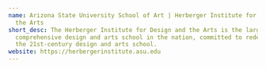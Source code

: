 ```yaml
---
name: Arizona State University School of Art | Herberger Institute for Design &
  the Arts
short_desc: The Herberger Institute for Design and the Arts is the largest
  comprehensive design and arts school in the nation, committed to redefining
  the 21st-century design and arts school.
website: https://herbergerinstitute.asu.edu
---
```

